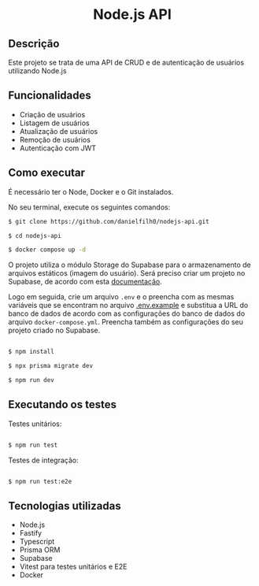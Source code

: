 <h1 align="center">Node.js API</h1>

## Descrição

Este projeto se trata de uma API de CRUD e de autenticação de usuários utilizando Node.js

## Funcionalidades
- Criação de usuários
- Listagem de usuários
- Atualização de usuários
- Remoção de usuários
- Autenticação com JWT

## Como executar

É necessário ter o Node, Docker e o Git instalados.

No seu terminal, execute os seguintes comandos:

```bash
$ git clone https://github.com/danielfilh0/nodejs-api.git

$ cd nodejs-api

$ docker compose up -d

```
O projeto utiliza o módulo Storage do Supabase para o armazenamento de arquivos estáticos (imagem do usuário). Será preciso criar um projeto no Supabase,
de acordo com esta <a href="https://supabase.com/docs">documentação</a>.

Logo em seguida, crie um arquivo  `.env` e o preencha com as mesmas variáveis que se encontram
no arquivo <a href="https://github.com/danielfilh0/nodejs-api/blob/master/.env.example">.env.example</a> e substitua a URL do banco de dados de acordo com as configurações
do banco de dados do arquivo `docker-compose.yml`. Preencha também as configurações do seu projeto criado no Supabase.

```bash

$ npm install

$ npx prisma migrate dev

$ npm run dev

```

## Executando os testes

Testes unitários:

```bash

$ npm run test

```

Testes de integração:

```bash

$ npm run test:e2e

```

## Tecnologias utilizadas
- Node.js
- Fastify
- Typescript
- Prisma ORM
- Supabase
- Vitest para testes unitários e E2E
- Docker

